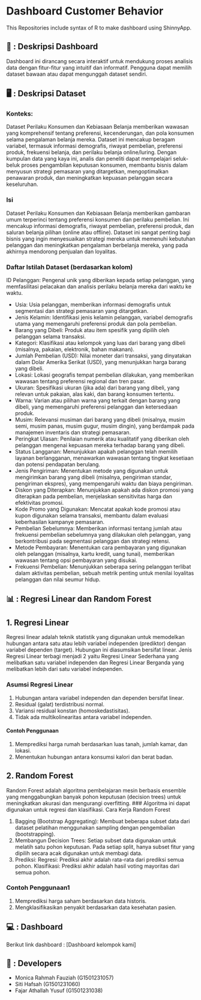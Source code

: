 # Dashboard Customer Behavior
This Repositories include syntax of R to make dashboard using ShinnyApp. 


## 📖 : Deskripsi Dashboard
Dashboard ini dirancang secara interaktif untuk mendukung proses analisis data dengan fitur-fitur yang intuitif dan informatif. Pengguna dapat memilih dataset bawaan atau dapat mengunggah dataset sendiri.

## 🖥️ : Deskripsi Dataset
### Konteks:
Dataset Perilaku Konsumen dan Kebiasaan Belanja memberikan wawasan yang komprehensif tentang preferensi, kecenderungan, dan pola konsumen selama pengalaman belanja mereka. Dataset ini mencakup beragam variabel, termasuk informasi demografis, riwayat pembelian, preferensi produk, frekuensi belanja, dan perilaku belanja online/luring. Dengan kumpulan data yang kaya ini, analis dan peneliti dapat mempelajari seluk-beluk proses pengambilan keputusan konsumen, membantu bisnis dalam menyusun strategi pemasaran yang ditargetkan, mengoptimalkan penawaran produk, dan meningkatkan kepuasan pelanggan secara keseluruhan.

### Isi
Dataset Perilaku Konsumen dan Kebiasaan Belanja memberikan gambaran umum terperinci tentang preferensi konsumen dan perilaku pembelian. Ini mencakup informasi demografis, riwayat pembelian, preferensi produk, dan saluran belanja pilihan (online atau offline). Dataset ini sangat penting bagi bisnis yang ingin menyesuaikan strategi mereka untuk memenuhi kebutuhan pelanggan dan meningkatkan pengalaman berbelanja mereka, yang pada akhirnya mendorong penjualan dan loyalitas.

### Daftar Istilah Dataset (berdasarkan kolom)
ID Pelanggan: Pengenal unik yang diberikan kepada setiap pelanggan, yang memfasilitasi pelacakan dan analisis perilaku belanja mereka dari waktu ke waktu.

- Usia: Usia pelanggan, memberikan informasi demografis untuk segmentasi dan strategi pemasaran yang ditargetkan.
- Jenis Kelamin: Identifikasi jenis kelamin pelanggan, variabel demografis utama yang memengaruhi preferensi produk dan pola pembelian.
- Barang yang Dibeli: Produk atau item spesifik yang dipilih oleh pelanggan selama transaksi.
- Kategori: Klasifikasi atau kelompok yang luas dari barang yang dibeli (misalnya, pakaian, elektronik, bahan makanan).
- Jumlah Pembelian (USD): Nilai moneter dari transaksi, yang dinyatakan dalam Dolar Amerika Serikat (USD), yang menunjukkan harga barang yang dibeli.
- Lokasi: Lokasi geografis tempat pembelian dilakukan, yang memberikan wawasan tentang preferensi regional dan tren pasar.
- Ukuran: Spesifikasi ukuran (jika ada) dari barang yang dibeli, yang relevan untuk pakaian, alas kaki, dan barang konsumen tertentu.
- Warna: Varian atau pilihan warna yang terkait dengan barang yang dibeli, yang memengaruhi preferensi pelanggan dan ketersediaan produk.
- Musim: Relevansi musiman dari barang yang dibeli (misalnya, musim semi, musim panas, musim gugur, musim dingin), yang berdampak pada manajemen inventaris dan strategi pemasaran.
- Peringkat Ulasan: Penilaian numerik atau kualitatif yang diberikan oleh pelanggan mengenai kepuasan mereka terhadap barang yang dibeli.
- Status Langganan: Menunjukkan apakah pelanggan telah memilih layanan berlangganan, menawarkan wawasan tentang tingkat kesetiaan dan potensi pendapatan berulang.
- Jenis Pengiriman: Menentukan metode yang digunakan untuk mengirimkan barang yang dibeli (misalnya, pengiriman standar, pengiriman ekspres), yang mempengaruhi waktu dan biaya pengiriman.
- Diskon yang Diterapkan: Menunjukkan apakah ada diskon promosi yang diterapkan pada pembelian, menjelaskan sensitivitas harga dan efektivitas promosi.
- Kode Promo yang Digunakan: Mencatat apakah kode promosi atau kupon digunakan selama transaksi, membantu dalam evaluasi keberhasilan kampanye pemasaran.
- Pembelian Sebelumnya: Memberikan informasi tentang jumlah atau frekuensi pembelian sebelumnya yang dilakukan oleh pelanggan, yang berkontribusi pada segmentasi pelanggan dan strategi retensi.
- Metode Pembayaran: Menentukan cara pembayaran yang digunakan oleh pelanggan (misalnya, kartu kredit, uang tunai), memberikan wawasan tentang opsi pembayaran yang disukai.
- Frekuensi Pembelian: Menunjukkan seberapa sering pelanggan terlibat dalam aktivitas pembelian, sebuah metrik penting untuk menilai loyalitas pelanggan dan nilai seumur hidup.
  
## 📊 : Regresi Linear dan Random Forest
## 1. Regresi Linear
Regresi linear adalah teknik statistik yang digunakan untuk memodelkan hubungan antara satu atau lebih variabel independen (prediktor) dengan variabel dependen (target). Hubungan ini diasumsikan bersifat linear. Jenis Regresi Linear terbagi menjadi 2 yaitu Regresi Linear Sederhana yang	melibatkan satu variabel independen dan Regresi Linear Berganda yang melibatkan lebih dari satu variabel independen.
### Asumsi Regresi Linear
1.	Hubungan antara variabel independen dan dependen bersifat linear.
2.	Residual (galat) terdistribusi normal.
3.	Variansi residual konstan (homoskedastisitas).
4.	Tidak ada multikolinearitas antara variabel independen.
#### Contoh Penggunaan
1. Memprediksi harga rumah berdasarkan luas tanah, jumlah kamar, dan lokasi.
2. Menentukan hubungan antara konsumsi kalori dan berat badan.
 
## 2. Random Forest
Random Forest adalah algoritma pembelajaran mesin berbasis ensemble yang menggabungkan banyak pohon keputusan (decision trees) untuk meningkatkan akurasi dan mengurangi overfitting. ### Algoritma ini dapat digunakan untuk regresi dan klasifikasi.
Cara Kerja Random Forest
1.	Bagging (Bootstrap Aggregating):
Membuat beberapa subset data dari dataset pelatihan menggunakan sampling dengan pengembalian (bootstrapping).
2.	Membangun Decision Trees:
Setiap subset data digunakan untuk melatih satu pohon keputusan. Pada setiap split, hanya subset fitur yang dipilih secara acak digunakan untuk membagi data.
3.	Prediksi:
Regresi: Prediksi akhir adalah rata-rata dari prediksi semua pohon.
Klasifikasi: Prediksi akhir adalah hasil voting mayoritas dari semua pohon.
### Contoh Penggunaan1
1. Memprediksi harga saham berdasarkan data historis.
2. Mengklasifikasikan penyakit berdasarkan data kesehatan pasien.



## 💻 : Dashboard
Berikut link dashboard :
[Dashboard kelompok kami]

## 🐖 : Developers
- Monica Rahmah Fauziah (G1501231057)
- Siti Hafsah           (G1501231060)
- Fajar Athallah Yusuf  (G1501231038)
